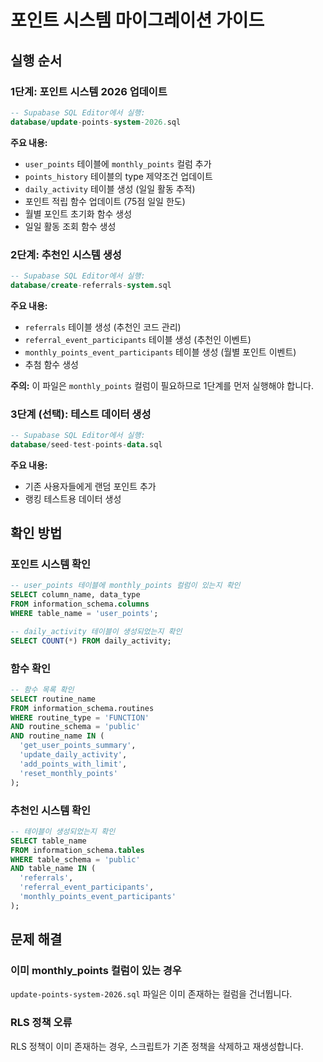 # 포인트 시스템 마이그레이션 가이드

## 실행 순서

### 1단계: 포인트 시스템 2026 업데이트
```sql
-- Supabase SQL Editor에서 실행:
database/update-points-system-2026.sql
```

**주요 내용:**
- `user_points` 테이블에 `monthly_points` 컬럼 추가
- `points_history` 테이블의 type 제약조건 업데이트
- `daily_activity` 테이블 생성 (일일 활동 추적)
- 포인트 적립 함수 업데이트 (75점 일일 한도)
- 월별 포인트 초기화 함수 생성
- 일일 활동 조회 함수 생성

### 2단계: 추천인 시스템 생성
```sql
-- Supabase SQL Editor에서 실행:
database/create-referrals-system.sql
```

**주요 내용:**
- `referrals` 테이블 생성 (추천인 코드 관리)
- `referral_event_participants` 테이블 생성 (추천인 이벤트)
- `monthly_points_event_participants` 테이블 생성 (월별 포인트 이벤트)
- 추첨 함수 생성

**주의:** 이 파일은 `monthly_points` 컬럼이 필요하므로 1단계를 먼저 실행해야 합니다.

### 3단계 (선택): 테스트 데이터 생성
```sql
-- Supabase SQL Editor에서 실행:
database/seed-test-points-data.sql
```

**주요 내용:**
- 기존 사용자들에게 랜덤 포인트 추가
- 랭킹 테스트용 데이터 생성

## 확인 방법

### 포인트 시스템 확인
```sql
-- user_points 테이블에 monthly_points 컬럼이 있는지 확인
SELECT column_name, data_type 
FROM information_schema.columns 
WHERE table_name = 'user_points';

-- daily_activity 테이블이 생성되었는지 확인
SELECT COUNT(*) FROM daily_activity;
```

### 함수 확인
```sql
-- 함수 목록 확인
SELECT routine_name 
FROM information_schema.routines 
WHERE routine_type = 'FUNCTION' 
AND routine_schema = 'public'
AND routine_name IN (
  'get_user_points_summary', 
  'update_daily_activity',
  'add_points_with_limit',
  'reset_monthly_points'
);
```

### 추천인 시스템 확인
```sql
-- 테이블이 생성되었는지 확인
SELECT table_name 
FROM information_schema.tables 
WHERE table_schema = 'public'
AND table_name IN (
  'referrals',
  'referral_event_participants',
  'monthly_points_event_participants'
);
```

## 문제 해결

### 이미 monthly_points 컬럼이 있는 경우
`update-points-system-2026.sql` 파일은 이미 존재하는 컬럼을 건너뜁니다.

### RLS 정책 오류
RLS 정책이 이미 존재하는 경우, 스크립트가 기존 정책을 삭제하고 재생성합니다.

